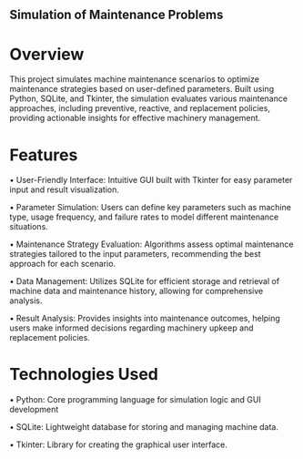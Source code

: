 ## Simulation of Maintenance Problems

# Overview
This project simulates machine maintenance scenarios to optimize maintenance strategies based on user-defined parameters. Built using Python, SQLite, and Tkinter, the simulation evaluates various maintenance approaches, including preventive, reactive, and replacement policies, providing actionable insights for effective machinery management.

# Features
•	User-Friendly Interface: Intuitive GUI built with Tkinter for easy parameter input and result visualization.

•	Parameter Simulation: Users can define key parameters such as machine type, usage frequency, and failure rates to model different maintenance situations.

•	Maintenance Strategy Evaluation: Algorithms assess optimal maintenance strategies tailored to the input parameters, recommending the best approach for each scenario.

•	Data Management: Utilizes SQLite for efficient storage and retrieval of machine data and maintenance history, allowing for comprehensive analysis.

•	Result Analysis: Provides insights into maintenance outcomes, helping users make informed decisions regarding machinery upkeep and replacement policies.


# Technologies Used
•	Python: Core programming language for simulation logic and GUI development

•	SQLite: Lightweight database for storing and managing machine data.

•	Tkinter: Library for creating the graphical user interface.


